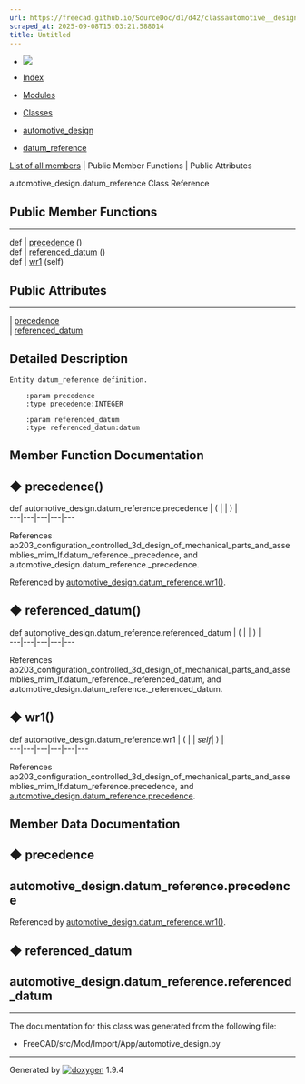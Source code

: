 ```yaml
---
url: https://freecad.github.io/SourceDoc/d1/d42/classautomotive__design_1_1datum__reference.html
scraped_at: 2025-09-08T15:03:21.588014
title: Untitled
---
```


  * [ ![](https://www.freecad.org/svg/logo-freecad.svg) ](https://freecadweb.org "FreeCAD")
  * [Index](../../index.html "Index")
  * [Modules](../../modules.html "Modules list")
  * [Classes](../../annotated.html "Annotated list")

  * [automotive_design](../../d4/ddf/namespaceautomotive__design.html)
  * [datum_reference](../../d1/d42/classautomotive__design_1_1datum__reference.html)

[List of all members](../../d8/d7b/classautomotive__design_1_1datum__reference-members.html) | Public Member Functions | Public Attributes

automotive_design.datum_reference Class Reference

##  Public Member Functions  
  
---  
def | [precedence](../../d1/d42/classautomotive__design_1_1datum__reference.html#a4fac2791708e72748ec8c6a5596b576f) ()  
def | [referenced_datum](../../d1/d42/classautomotive__design_1_1datum__reference.html#ad414813493f7b2e73c71c63d92732fb9) ()  
def | [wr1](../../d1/d42/classautomotive__design_1_1datum__reference.html#a46705ddd7f18acd2202e3d78d9548213) (self)  
  
##  Public Attributes  
  
---  
|
[precedence](../../d1/d42/classautomotive__design_1_1datum__reference.html#ac4c72bcaee834d13d0f9e4ce222376a7)  
|
[referenced_datum](../../d1/d42/classautomotive__design_1_1datum__reference.html#a44b4939758972fe75c09fcab26da4dcd)  
  
## Detailed Description

    
    
    Entity datum_reference definition.
    
        :param precedence
        :type precedence:INTEGER
    
        :param referenced_datum
        :type referenced_datum:datum

## Member Function Documentation

## ◆ precedence()

def automotive_design.datum_reference.precedence  | ( | | ) |   
---|---|---|---|---  
  
References
ap203_configuration_controlled_3d_design_of_mechanical_parts_and_assemblies_mim_lf.datum_reference._precedence,
and automotive_design.datum_reference._precedence.

Referenced by
[automotive_design.datum_reference.wr1()](../../d1/d42/classautomotive__design_1_1datum__reference.html#a46705ddd7f18acd2202e3d78d9548213).

## ◆ referenced_datum()

def automotive_design.datum_reference.referenced_datum  | ( | | ) |   
---|---|---|---|---  
  
References
ap203_configuration_controlled_3d_design_of_mechanical_parts_and_assemblies_mim_lf.datum_reference._referenced_datum,
and automotive_design.datum_reference._referenced_datum.

## ◆ wr1()

def automotive_design.datum_reference.wr1  | ( |  | _self_| ) |   
---|---|---|---|---|---  
  
References
ap203_configuration_controlled_3d_design_of_mechanical_parts_and_assemblies_mim_lf.datum_reference.precedence,
and
[automotive_design.datum_reference.precedence](../../d1/d42/classautomotive__design_1_1datum__reference.html#ac4c72bcaee834d13d0f9e4ce222376a7).

## Member Data Documentation

## ◆ precedence

automotive_design.datum_reference.precedence  
---  
  
Referenced by
[automotive_design.datum_reference.wr1()](../../d1/d42/classautomotive__design_1_1datum__reference.html#a46705ddd7f18acd2202e3d78d9548213).

## ◆ referenced_datum

automotive_design.datum_reference.referenced_datum  
---  
  
* * *

The documentation for this class was generated from the following file:

  * FreeCAD/src/Mod/Import/App/automotive_design.py

* * *

Generated by
[![doxygen](../../doxygen.svg)](https://www.doxygen.org/index.html) 1.9.4

